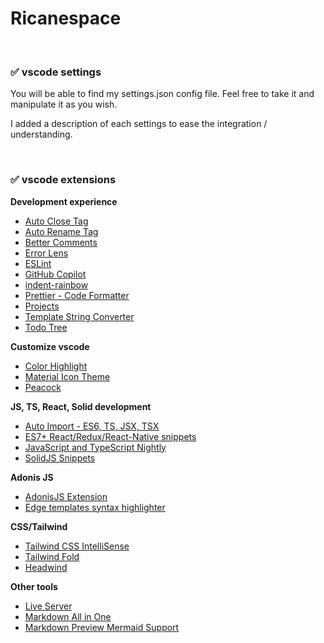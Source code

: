 # Ricanespace

<br/>

### ✅ **vscode settings**

You will be able to find my settings.json config file. Feel free to take it and manipulate it as you wish.

I added a description of each settings to ease the integration / understanding.

<br/>

### ✅ **vscode extensions**

**Development experience**

- [Auto Close Tag](https://marketplace.visualstudio.com/items?itemName=formulahendry.auto-close-tag)
- [Auto Rename Tag](https://marketplace.visualstudio.com/items?itemName=formulahendry.auto-rename-tag)
- [Better Comments](https://marketplace.visualstudio.com/items?itemName=aaron-bond.better-comments)
- [Error Lens](https://marketplace.visualstudio.com/items?itemName=usernamehw.errorlens)
- [ESLint](https://marketplace.visualstudio.com/items?itemName=dbaeumer.vscode-eslint)
- [GitHub Copilot](https://marketplace.visualstudio.com/items?itemName=GitHub.copilot)
- [indent-rainbow](https://marketplace.visualstudio.com/items?itemName=oderwat.indent-rainbow)
- [Prettier - Code Formatter](https://marketplace.visualstudio.com/items?itemName=esbenp.prettier-vscode)
- [Projects](https://marketplace.visualstudio.com/items?itemName=L13RARY.l13-projects)
- [Template String Converter](https://marketplace.visualstudio.com/items?itemName=meganrogge.template-string-converter)
- [Todo Tree](https://marketplace.visualstudio.com/items?itemName=Gruntfuggly.todo-tree)

**Customize vscode**

- [Color Highlight](https://marketplace.visualstudio.com/items?itemName=naumovs.color-highlight)
- [Material Icon Theme](https://marketplace.visualstudio.com/items?itemName=PKief.material-icon-theme)
- [Peacock](https://marketplace.visualstudio.com/items?itemName=johnpapa.vscode-peacock)

**JS, TS, React, Solid development**

- [Auto Import - ES6, TS, JSX, TSX](https://marketplace.visualstudio.com/items?itemName=NuclleaR.vscode-extension-auto-import)
- [ES7+ React/Redux/React-Native snippets](https://marketplace.visualstudio.com/items?itemName=dsznajder.es7-react-js-snippets)
- [JavaScript and TypeScript Nightly](https://marketplace.visualstudio.com/items?itemName=ms-vscode.vscode-typescript-next)
- [SolidJS Snippets](https://marketplace.visualstudio.com/items?itemName=solidjs-community.solid-snippets)

**Adonis JS**

- [AdonisJS Extension](https://marketplace.visualstudio.com/items?itemName=jripouteau.adonis-vscode-extension)
- [Edge templates syntax highlighter](https://marketplace.visualstudio.com/items?itemName=AdonisJS.vscode-edge)

**CSS/Tailwind**

- [Tailwind CSS IntelliSense](https://marketplace.visualstudio.com/items?itemName=bradlc.vscode-tailwindcss)
- [Tailwind Fold](https://marketplace.visualstudio.com/items?itemName=stivo.tailwind-fold)
- [Headwind](https://marketplace.visualstudio.com/items?itemName=heybourn.headwind)

**Other tools**

- [Live Server](https://marketplace.visualstudio.com/items?itemName=ritwickdey.LiveServer)
- [Markdown All in One](https://marketplace.visualstudio.com/items?itemName=yzhang.markdown-all-in-one)
- [Markdown Preview Mermaid Support](https://marketplace.visualstudio.com/items?itemName=bierner.markdown-mermaid)
